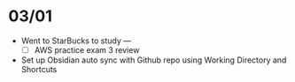 # 03/01
- Went to StarBucks to study —
	- [ ] AWS practice exam 3 review 
- Set up Obsidian auto sync with Github repo using Working Directory and Shortcuts